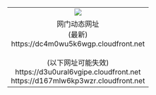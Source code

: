 ﻿<table>
  <tr></tr>
  <tr><td colspan=2 align=center><img src="https://dc4m0wu5k6wgp.cloudfront.net/Up/oGate.jpg" /></td></tr>
  <tr><td colspan=2 align=center>网门动态网址<br/>(最新)
<br>https://dc4m0wu5k6wgp.cloudfront.net
<br/><br/>(以下网址可能失效)
<br>https://d3u0ural6vgipe.cloudfront.net
<br>https://d167mlw6kp3wzr.cloudfront.net
    </td>
  </tr>
</table>
